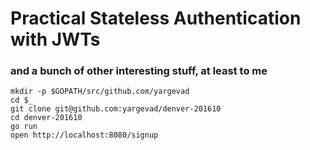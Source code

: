 # Practical Stateless Authentication with JWTs
### and a bunch of other interesting stuff, at least to me

    mkdir -p $GOPATH/src/github.com/yargevad
    cd $_
    git clone git@github.com:yargevad/denver-201610
    cd denver-201610
    go run
    open http://localhost:8080/signup
